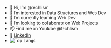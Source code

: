 - 👋 Hi, I’m @techlism
- 👀 I’m interested in Data Structures and Web Dev
- 🌱 I’m currently learning Web Dev
- 💞️ I’m looking to collaborate on Web Projects
- 📫 Find me on Youtube @techlism
- 🔗 <a href="https://www.linkedin.com/in/kundan-kumar-a54461202">LinkedIn</a>
- ![Top Langs](https://github-readme-stats.vercel.app/api/top-langs/?username=techlism&layout=compact)
<!---
techlism/techlism is a ✨ special ✨ repository because its `README.md` (this file) appears on your GitHub profile.
You can click the Preview link to take a look at your changes.
--->
